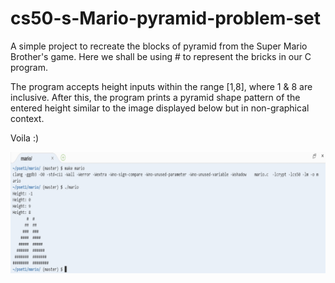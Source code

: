 # cs50-s-Mario-pyramid-problem-set
A simple project to recreate the blocks of pyramid from the Super Mario Brother's game. Here we shall be using # to represent the bricks in our C program.

The program accepts height inputs within the range [1,8], where 1 & 8 are inclusive. After this, the program prints a pyramid shape pattern
of the entered height similar to the image displayed below but in non-graphical context.

Voila  :)



![alt text](https://github.com/Millennium-stack/cs50-s-Mario-pyramid-problem-set/blob/master/image/mario.jpg?raw=true)
